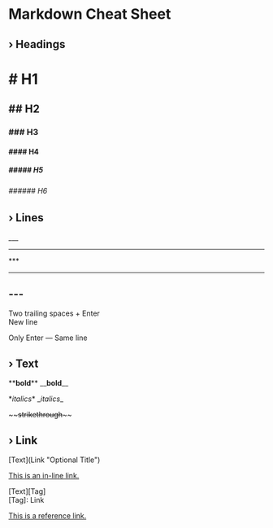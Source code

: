 # Markdown Cheat Sheet

## › Headings
# # H1
## ## H2
### ### H3
#### #### H4
##### ##### H5
###### ###### H6

## › Lines
\___
___
\***
***
\---
---

Two trailing spaces + Enter   
New line

Only Enter
— Same line

## › Text
\*\***bold**\*\*
\_\___bold__\_\_  

\**italics*\* 
\__italics_\_  

\~\~~~strikethrough~~\~\~


## › Link
\[Text](Link "Optional Title")  

[This is an in-line link.](https://github.com/qualuo/Markdown-Cheat-Sheet "Title")

\[Text][Tag]  
\[Tag]: Link   

[This is a reference link.][1]

[1]: https://github.com/qualuo/Markdown-Cheat-Sheet
